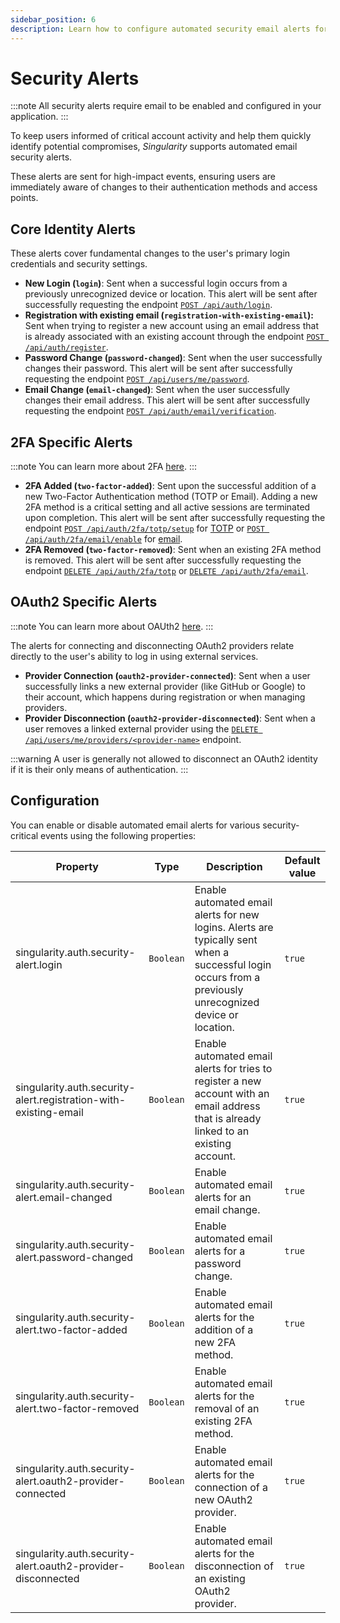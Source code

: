 ```yaml
---
sidebar_position: 6
description: Learn how to configure automated security email alerts for user accounts.
---
```


# Security Alerts

:::note
All security alerts require email to be enabled and configured in your application.
:::

To keep users informed of critical account activity and help them quickly identify potential compromises, *Singularity* supports automated email security alerts.

These alerts are sent for high-impact events, ensuring users are immediately aware of changes to their authentication methods and access points.

## Core Identity Alerts

These alerts cover fundamental changes to the user's primary login credentials and security settings.

* **New Login (`login`)**: Sent when a successful login occurs from a previously unrecognized device or location.
  This alert will be sent after successfully requesting the endpoint [`POST /api/auth/login`](../../api/login.api.mdx).
* **Registration with existing email (`registration-with-existing-email`):** Sent when trying to register
  a new account using an email address that is already associated with an existing account through the endpoint
  [`POST /api/auth/register`](../../api/register.api.mdx).
* **Password Change (`password-changed`)**: Sent when the user successfully changes their password.
  This alert will be sent after successfully requesting the endpoint [`POST /api/users/me/password`](../../api/change-password-of-authorized-user.api.mdx).
* **Email Change (`email-changed`)**: Sent when the user successfully changes their email address.
  This alert will be sent after successfully requesting the endpoint [`POST /api/auth/email/verification`](../../api/verify-email.api.mdx).

## 2FA Specific Alerts

:::note
You can learn more about 2FA [here](./two-factor.md).
:::

* **2FA Added (`two-factor-added`)**: Sent upon the successful addition of a new Two-Factor Authentication method (TOTP or Email). 
  Adding a new 2FA method is a critical setting and all active sessions are terminated upon completion.
  This alert will be sent after successfully requesting the endpoint [`POST /api/auth/2fa/totp/setup`](../../api/enable-totp-as-two-factor-method.api.mdx)
  for [TOTP](./two-factor.md#totp) or [`POST /api/auth/2fa/email/enable`](../../api/enable-email-as-two-factor-method.api.mdx) for [email](./two-factor.md#email).
* **2FA Removed (`two-factor-removed`)**: Sent when an existing 2FA method is removed.
  This alert will be sent after successfully requesting the endpoint [`DELETE /api/auth/2fa/totp`](../../api/disable-totp-as-two-factor-method.api.mdx) or [`DELETE /api/auth/2fa/email`](../../api/disable-email-as-two-factor-method.api.mdx).


## OAuth2 Specific Alerts

:::note
You can learn more about OAUth2 [here](./oauth2.md).
:::

The alerts for connecting and disconnecting OAuth2 providers relate directly to the user's ability to log in using external services.

* **Provider Connection (`oauth2-provider-connected`)**: Sent when a user successfully links a new external provider (like GitHub or Google) to their account, which happens during registration or when managing providers.
* **Provider Disconnection (`oauth2-provider-disconnected`)**: Sent when a user removes a linked external provider using the [`DELETE /api/users/me/providers/<provider-name>`](../../api/delete-identity-provider.api.mdx) endpoint.
  
:::warning
A user is generally not allowed to disconnect an OAuth2 identity if it is their only means of authentication.
:::

## Configuration

You can enable or disable automated email alerts for various security-critical events using the following properties:

| Property                                                         | Type      | Description                                                                                                                                               | Default value |
|------------------------------------------------------------------|-----------|-----------------------------------------------------------------------------------------------------------------------------------------------------------|---------------|
| singularity.auth.security-alert.login                            | `Boolean` | Enable automated email alerts for new logins. Alerts are typically sent when a successful login occurs from a previously unrecognized device or location. | `true`        |
| singularity.auth.security-alert.registration-with-existing-email | `Boolean` | Enable automated email alerts for tries to register a new account with an email address that is already linked to an existing account.                    | `true`        |
| singularity.auth.security-alert.email-changed                    | `Boolean` | Enable automated email alerts for an email change.                                                                                                        | `true`        |
| singularity.auth.security-alert.password-changed                 | `Boolean` | Enable automated email alerts for a password change.                                                                                                      | `true`        |
| singularity.auth.security-alert.two-factor-added                 | `Boolean` | Enable automated email alerts for the addition of a new 2FA method.                                                                                       | `true`        |
| singularity.auth.security-alert.two-factor-removed               | `Boolean` | Enable automated email alerts for the removal of an existing 2FA method.                                                                                  | `true`        |
| singularity.auth.security-alert.oauth2-provider-connected        | `Boolean` | Enable automated email alerts for the connection of a new OAuth2 provider.                                                                                | `true`        |
| singularity.auth.security-alert.oauth2-provider-disconnected     | `Boolean` | Enable automated email alerts for the disconnection of an existing OAuth2 provider.                                                                       | `true`        |
